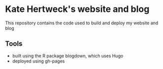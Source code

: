 # Kate Hertweck's website and blog

This repository contains the code used to build and deploy my website and blog

## Tools 

- built using the R package blogdown, which uses Hugo
- deployed using gh-pages